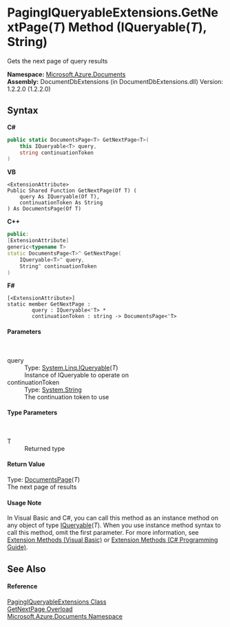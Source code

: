 # PagingIQueryableExtensions.GetNextPage(*T*) Method (IQueryable(*T*), String)
 

Gets the next page of query results

**Namespace:**&nbsp;<a href="856b2e23-9c8b-2618-f913-67d85d500616">Microsoft.Azure.Documents</a><br />**Assembly:**&nbsp;DocumentDbExtensions (in DocumentDbExtensions.dll) Version: 1.2.2.0 (1.2.2.0)

## Syntax

**C#**<br />
``` C#
public static DocumentsPage<T> GetNextPage<T>(
	this IQueryable<T> query,
	string continuationToken
)

```

**VB**<br />
``` VB
<ExtensionAttribute>
Public Shared Function GetNextPage(Of T) ( 
	query As IQueryable(Of T),
	continuationToken As String
) As DocumentsPage(Of T)
```

**C++**<br />
``` C++
public:
[ExtensionAttribute]
generic<typename T>
static DocumentsPage<T>^ GetNextPage(
	IQueryable<T>^ query, 
	String^ continuationToken
)
```

**F#**<br />
``` F#
[<ExtensionAttribute>]
static member GetNextPage : 
        query : IQueryable<'T> * 
        continuationToken : string -> DocumentsPage<'T> 

```


#### Parameters
&nbsp;<dl><dt>query</dt><dd>Type: <a href="http://msdn2.microsoft.com/en-us/library/bb351562" target="_blank">System.Linq.IQueryable</a>(*T*)<br />Instance of IQueryable to operate on</dd><dt>continuationToken</dt><dd>Type: <a href="http://msdn2.microsoft.com/en-us/library/s1wwdcbf" target="_blank">System.String</a><br />The continuation token to use</dd></dl>

#### Type Parameters
&nbsp;<dl><dt>T</dt><dd>Returned type</dd></dl>

#### Return Value
Type: <a href="5a3674e4-2b1a-2bad-ab7b-08208cdce377">DocumentsPage</a>(*T*)<br />The next page of results

#### Usage Note
In Visual Basic and C#, you can call this method as an instance method on any object of type <a href="http://msdn2.microsoft.com/en-us/library/bb351562" target="_blank">IQueryable</a>(*T*). When you use instance method syntax to call this method, omit the first parameter. For more information, see <a href="http://msdn.microsoft.com/en-us/library/bb384936.aspx">Extension Methods (Visual Basic)</a> or <a href="http://msdn.microsoft.com/en-us/library/bb383977.aspx">Extension Methods (C# Programming Guide)</a>.

## See Also


#### Reference
<a href="8c2e3a03-f1de-8b54-74c8-f5360d57c48e">PagingIQueryableExtensions Class</a><br /><a href="ad3102c8-7723-302d-0725-593bebe332e8">GetNextPage Overload</a><br /><a href="856b2e23-9c8b-2618-f913-67d85d500616">Microsoft.Azure.Documents Namespace</a><br />